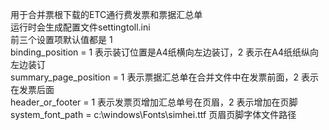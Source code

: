 用于合并票根下载的ETC通行费发票和票据汇总单  
运行时会生成配置文件settingtoll.ini  
前三个设置项默认值都是 1  
binding_position = 1 表示装订位置是A4纸横向左边装订，2 表示在A4纸纸纵向左边装订  
summary_page_position = 1 表示票据汇总单在合并文件中在发票前面，2 表示在发票后面  
header_or_footer = 1 表示发票页增加汇总单号在页眉，2 表示增加在页脚  
system_font_path =  c:\windows\Fonts\simhei.ttf 页眉页脚字体文件路径  
